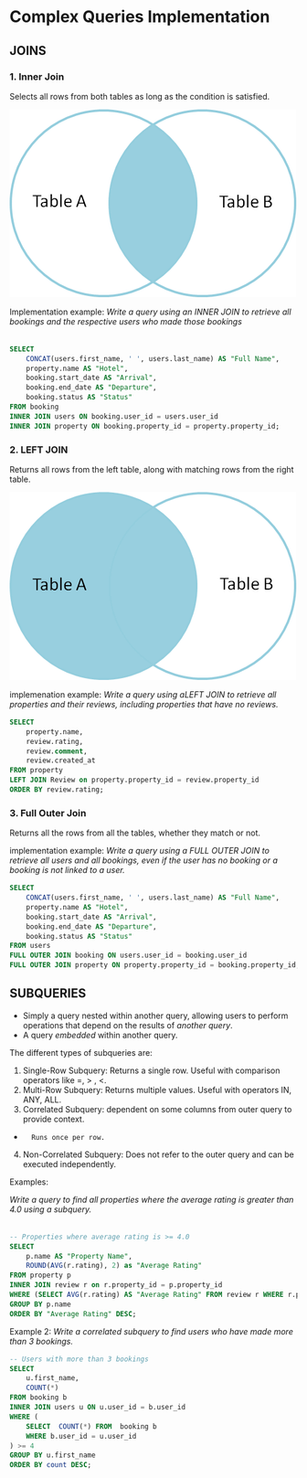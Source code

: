 # Complex Queries Implementation

## JOINS

### 1. Inner Join

Selects all rows from both tables as long as the condition is satisfied.

![Inner join](inner_join.png)

Implementation example: *Write a query using an INNER JOIN to retrieve all bookings and the respective users who made those bookings*

```sql 

SELECT 	
	CONCAT(users.first_name, ' ', users.last_name) AS "Full Name",
	property.name AS "Hotel",
	booking.start_date AS "Arrival",
	booking.end_date AS "Departure",
	booking.status AS "Status"
FROM booking
INNER JOIN users ON booking.user_id = users.user_id
INNER JOIN property ON booking.property_id = property.property_id;

```

### 2. LEFT JOIN

Returns all rows from the left table, along with matching rows from the right table.

![left join](left_join.png)

implemenation example: *Write a query using aLEFT JOIN to retrieve all properties and their reviews, including properties that have no reviews.*

```sql 
SELECT 
	property.name,
	review.rating,
	review.comment,
	review.created_at
FROM property
LEFT JOIN Review on property.property_id = review.property_id
ORDER BY review.rating;
```

### 3. Full Outer Join
Returns all the rows from all the tables, whether they match or not.

implementation example: *Write a query using a FULL OUTER JOIN to retrieve all users and all bookings, even if the user has no booking or a booking is not linked to a user.*

```sql 
SELECT
	CONCAT(users.first_name, ' ', users.last_name) AS "Full Name",
	property.name AS "Hotel",
	booking.start_date AS "Arrival",
	booking.end_date AS "Departure",
	booking.status AS "Status"
FROM users
FULL OUTER JOIN booking ON users.user_id = booking.user_id
FULL OUTER JOIN property ON property.property_id = booking.property_id;
```

## SUBQUERIES

- Simply a query nested within another query, allowing users to perform operations that depend on the results of *another query*.
-  A query *embedded* within another query.

The different types of subqueries are:
1. Single-Row Subquery: Returns a single row. Useful with comparison operators like =, > , <.
2. Multi-Row Subquery: Returns multiple values. Useful with operators IN, ANY, ALL.
3. Correlated Subquery: dependent on some columns from outer query to provide context.
-		Runs once per row.

4. Non-Correlated Subquery: Does not refer to the outer query and can be executed independently.

Examples:

*Write a query to find all properties where the average rating is greater than 4.0 using a subquery.*
```sql

-- Properties where average rating is >= 4.0
SELECT 
	p.name AS "Property Name",
	ROUND(AVG(r.rating), 2) as "Average Rating"
FROM property p
INNER JOIN review r on r.property_id = p.property_id
WHERE (SELECT AVG(r.rating) AS "Average Rating" FROM review r WHERE r.property_id = p.property_id) >=4
GROUP BY p.name
ORDER BY "Average Rating" DESC;

```

Example 2: 
*Write a correlated subquery to find users who have made more than 3 bookings.*

```sql
-- Users with more than 3 bookings
SELECT 
	u.first_name,
	COUNT(*)
FROM booking b
INNER JOIN users u ON u.user_id = b.user_id
WHERE (
	SELECT  COUNT(*) FROM  booking b
	WHERE b.user_id = u.user_id
) >= 4
GROUP BY u.first_name
ORDER BY count DESC;

```
